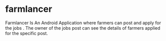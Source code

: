 # farmlancer
Farmlancer Is An Android Application where farmers can post and apply for the jobs . The owner of the jobs post can see the details of farmers applied for the specific post.
